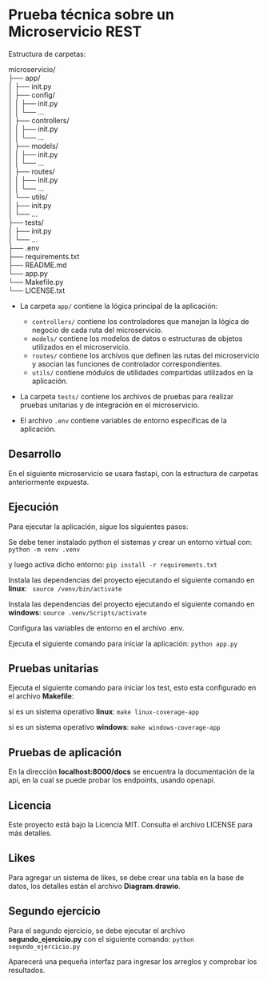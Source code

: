 # Prueba técnica sobre un Microservicio REST
Estructura de carpetas:

microservicio/  
├── app/  
│ ├── init.py  
│ ├── config/  
│ │ ├── init.py    
│ │ └── ...  
│ ├── controllers/  
│ │ ├── init.py  
│ │ └── ...  
│ ├── models/  
│ │ ├── init.py  
│ │ └── ...  
│ ├── routes/  
│ │ ├── init.py  
│ │ └── ...  
│ └── utils/  
│ ├── init.py  
│ └── ...  
├── tests/  
│ ├── init.py  
│ └── ...  
├── .env  
├── requirements.txt  
├── README.md  
└── app.py  
└── Makefile.py  
└── LICENSE.txt  

- La carpeta `app/` contiene la lógica principal de la aplicación:
  - `controllers/` contiene los controladores que manejan la lógica de negocio de cada ruta del microservicio.
  - `models/` contiene los modelos de datos o estructuras de objetos utilizados en el microservicio.
  - `routes/` contiene los archivos que definen las rutas del microservicio y asocian las funciones de controlador correspondientes.
  - `utils/` contiene módulos de utilidades compartidas utilizados en la aplicación.

- La carpeta `tests/` contiene los archivos de pruebas para realizar pruebas unitarias y de integración en el microservicio.

- El archivo `.env` contiene variables de entorno específicas de la aplicación.

## Desarrollo
En el siguiente microservicio se usara fastapi, con la estructura de carpetas anteriormente expuesta.

## Ejecución
Para ejecutar la aplicación, sigue los siguientes pasos:

Se debe tener instalado python el sistemas y crear un entorno virtual con: `python -m venv .venv`

y luego activa dicho entorno: `pip install -r requirements.txt`

Instala las dependencias del proyecto ejecutando el siguiente comando en **linux**: ` source /venv/bin/activate`

Instala las dependencias del proyecto ejecutando el siguiente comando en **windows**: `source .venv/Scripts/activate`

Configura las variables de entorno en el archivo .env.

Ejecuta el siguiente comando para iniciar la aplicación:
`python app.py` 

## Pruebas unitarias
Ejecuta el siguiente comando para iniciar los test, esto esta configurado en el archivo **Makefile**:

si es un sistema operativo **linux**:
`make linux-coverage-app` 

si es un sistema operativo **windows**:
`make windows-coverage-app`

## Pruebas de aplicación
En la dirección **localhost:8000/docs** se encuentra la documentación de la api, en la cual se puede probar los endpoints, usando openapi.

## Licencia
Este proyecto está bajo la Licencia MIT. Consulta el archivo LICENSE para más detalles.

## Likes
Para agregar un sistema de likes, se debe crear una tabla en la base de datos, los detalles están el archivo **Diagram.drawio**.

## Segundo ejercicio
Para el segundo ejercicio, se debe ejecutar el archivo **segundo_ejercicio.py** con el siguiente comando:
`python segundo_ejercicio.py` 

Aparecerá una pequeña interfaz para ingresar los arreglos y comprobar los resultados.